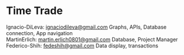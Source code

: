 # Time Trade
Ignacio-DiLeva: ignaciodileva@gmail.com Graphs, APIs, Database connection, App navigation  
MartinErlich: martin.erlich0801@gmail.com Database, Project Manager  
Federico-Shih: fedeshih@gmail.com Data display, transactions  

